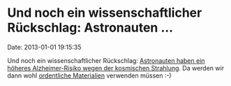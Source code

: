 Und noch ein wissenschaftlicher Rückschlag: Astronauten \...
============================================================

Date: 2013-01-01 19:15:35

Und noch ein wissenschaftlicher Rückschlag: [Astronauten haben ein
höheres Alzheimer-Risiko wegen der kosmischen
Strahlung](http://phys.org/news/2012-12-houston-problem-space-brain.html).
Da werden wir dann wohl [ordentliche
Materialien](http://de.memory-alpha.org/wiki/H%C3%BCllenpanzerung)
verwenden müssen :-)
